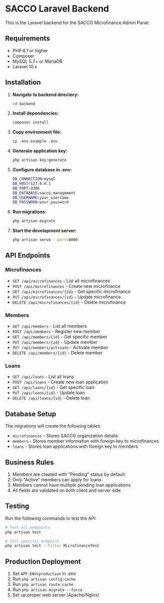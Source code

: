 # SACCO Laravel Backend

This is the Laravel backend for the SACCO Microfinance Admin Panel.

## Requirements

- PHP 8.1 or higher
- Composer
- MySQL 5.7+ or MariaDB
- Laravel 10.x

## Installation

1. **Navigate to backend directory:**
   ```bash
   cd backend
   ```

2. **Install dependencies:**
   ```bash
   composer install
   ```

3. **Copy environment file:**
   ```bash
   cp .env.example .env
   ```

4. **Generate application key:**
   ```bash
   php artisan key:generate
   ```

5. **Configure database in .env:**
   ```bash
   DB_CONNECTION=mysql
   DB_HOST=127.0.0.1
   DB_PORT=3306
   DB_DATABASE=sacco_management
   DB_USERNAME=your_username
   DB_PASSWORD=your_password
   ```

6. **Run migrations:**
   ```bash
   php artisan migrate
   ```

7. **Start the development server:**
   ```bash
   php artisan serve --port=8000
   ```

## API Endpoints

### Microfinances
- `GET /api/microfinances` - List all microfinances
- `POST /api/microfinances` - Create new microfinance
- `GET /api/microfinances/{id}` - Get specific microfinance
- `PUT /api/microfinances/{id}` - Update microfinance
- `DELETE /api/microfinances/{id}` - Delete microfinance

### Members
- `GET /api/members` - List all members
- `POST /api/members` - Register new member
- `GET /api/members/{id}` - Get specific member
- `PUT /api/members/{id}` - Update member
- `PUT /api/members/activate` - Activate member
- `DELETE /api/members/{id}` - Delete member

### Loans
- `GET /api/loans` - List all loans
- `POST /api/loans` - Create new loan application
- `GET /api/loans/{id}` - Get specific loan
- `PUT /api/loans/{id}` - Update loan
- `DELETE /api/loans/{id}` - Delete loan

## Database Setup

The migrations will create the following tables:
- `microfinances` - Stores SACCO organization details
- `members` - Stores member information with foreign key to microfinances
- `loans` - Stores loan applications with foreign key to members

## Business Rules

1. Members are created with "Pending" status by default
2. Only "Active" members can apply for loans
3. Members cannot have multiple pending loan applications
4. All fields are validated on both client and server side

## Testing

Run the following commands to test the API:

```bash
# Test all endpoints
php artisan test

# Test specific endpoint
php artisan test --filter MicrofinanceTest
```

## Production Deployment

1. Set `APP_ENV=production` in .env
2. Run `php artisan config:cache`
3. Run `php artisan route:cache`
4. Run `php artisan migrate --force`
5. Set up proper web server (Apache/Nginx)
